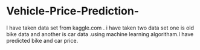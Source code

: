 # Vehicle-Price-Prediction-
I have taken data set from kaggle.com . i have taken two data set one is old bike data and another is car data .using machine learning algoritham.I have predicted bike and car price.  
